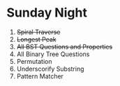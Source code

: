 # Sunday Night
1. ~~Spiral Traverse~~
2. ~~Longest Peak~~
3. ~~All BST Questions and Properties~~
4. All Binary Tree Questions
5. Permutation
6. Underscorify Substring
7. Pattern Matcher